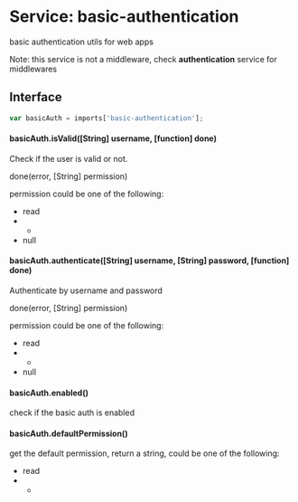 # Service: basic-authentication

basic authentication utils for web apps

Note: this service is not a middleware, check **authentication** service for middlewares

## Interface

`````javascript
var basicAuth = imports['basic-authentication'];
`````

#### basicAuth.isValid([String] username, [function] done)
Check if the user is valid or not.

done(error, [String] permission)

permission could be one of the following:
- read
- *
- null

#### basicAuth.authenticate([String] username, [String] password, [function] done)
Authenticate by username and password

done(error, [String] permission)

permission could be one of the following:
- read
- *
- null

#### basicAuth.enabled()
check if the basic auth is enabled

#### basicAuth.defaultPermission()
get the default permission, return a string, could be one of the following:

- read
- *
